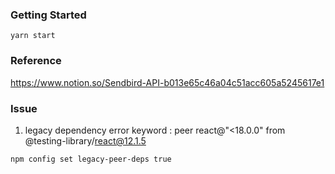 ### Getting Started

```
yarn start
```

### Reference

https://www.notion.so/Sendbird-API-b013e65c46a04c51acc605a5245617e1

### Issue

1.  legacy dependency error
    keyword : peer react@"<18.0.0" from @testing-library/react@12.1.5

```
npm config set legacy-peer-deps true
```
